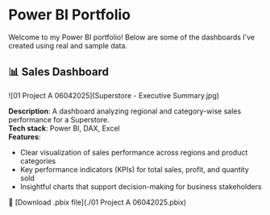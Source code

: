 # Power BI Portfolio

Welcome to my Power BI portfolio! Below are some of the dashboards I’ve created using real and sample data.

## 📊 Sales Dashboard

![01 Project A 06042025](Superstore - Executive Summary.jpg)

**Description**: A dashboard analyzing regional and category-wise sales performance for a Superstore.  
**Tech stack**: Power BI, DAX, Excel  
**Features**:
- Clear visualization of sales performance across regions and product categories
- Key performance indicators (KPIs) for total sales, profit, and quantity sold
- Insightful charts that support decision-making for business stakeholders


🔗 [Download .pbix file](./01 Project A 06042025.pbix)
